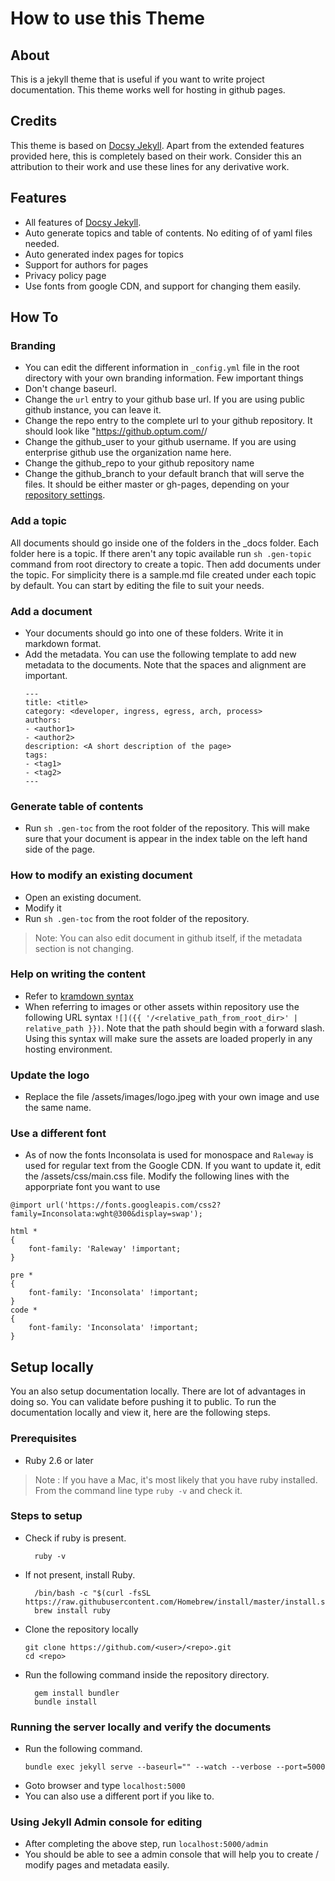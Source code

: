 # How to use this Theme

##  About
This is a jekyll theme that is useful if you want to write project documentation. This theme works well for hosting in github pages.

## Credits
This theme is based on [Docsy Jekyll](https://github.com/vsoch/docsy-jekyll). Apart from the extended features provided here, this is completely based on their work. Consider this an attribution to their work and use these lines for any derivative work.

## Features
* All features of [Docsy Jekyll](https://github.com/vsoch/docsy-jekyll). 
* Auto generate topics and table of contents. No editing of of yaml files needed.
* Auto generated index pages for topics
* Support for authors for pages
* Privacy policy page
* Use fonts from google CDN, and support for changing them easily.

## How To 

### Branding
* You can edit the different information in `_config.yml` file in the root directory with your own branding information. Few important things
* Don't change baseurl. 
* Change the `url` entry to your github base url. If you are using public github instance, you can leave it. 
* Change the repo entry to the complete url to your github repository. It should look like "https://github.optum.com/<user>/<repo>
* Change the github_user to your github username. If you are using enterprise github use the organization name here.
* Change the github_repo to your github repository name
* Change the github_branch to your default branch that will serve the files. It should be either master or gh-pages, depending on your [repository settings](https://guides.github.com/features/pages/).

### Add a topic
All documents should go inside one of the folders in the _docs folder. Each folder here is a topic. If there aren't any topic available run `sh .gen-topic` command from root directory to create a topic. Then add documents under the topic. For simplicity there is a sample.md file created under each topic by default. You can start by editing the file to suit your needs.

### Add a document 
* Your documents should go into one of these folders. Write it in markdown format. 
* Add the metadata. You can use the following template to add new metadata to the documents. Note that the spaces and alignment are important.
    ```
    ---
    title: <title>
    category: <developer, ingress, egress, arch, process>
    authors:
    - <author1>
    - <author2>
    description: <A short description of the page>
    tags:
    - <tag1>
    - <tag2>
    ---
    ```

### Generate table of contents
* Run `sh .gen-toc` from the root folder of the repository. This will make sure that your document is appear in the index table on the left hand side of the page.

### How to modify an existing document
* Open an existing document.
* Modify it
* Run `sh .gen-toc` from the root folder of the repository.

> Note: You can also edit document in github itself, if the metadata section is not changing.

### Help on writing the content 

* Refer to [kramdown syntax](https://kramdown.gettalong.org/)
* When referring to images or other assets within repository use the following URL syntax `![]({{ '/<relative_path_from_root_dir>' | relative_path }})`. Note that the path should begin with a forward slash. Using this syntax will make sure the assets are loaded properly in any hosting environment.

### Update the logo 
* Replace the file <rootdir>/assets/images/logo.jpeg with your own image and use the same name.

### Use a different font
* As of now the fonts Inconsolata is used for monospace and `Raleway` is used for regular text from the Google CDN. If you want to update it, edit the /assets/css/main.css file. Modify the following lines with the apporpriate font you want to use

```
@import url('https://fonts.googleapis.com/css2?family=Inconsolata:wght@300&display=swap');

html * 
{
    font-family: 'Raleway' !important;
}

pre *
{
    font-family: 'Inconsolata' !important;
}
code *
{
    font-family: 'Inconsolata' !important;
}
```

## Setup locally

You an also setup documentation locally. There are lot of advantages in doing so. You can validate before pushing it to public. To run the documentation locally and view it, here are the following steps.

### Prerequisites
* Ruby 2.6 or later
> Note : If you have a Mac, it's most likely that you have ruby installed. From the command line type `ruby -v` and check it. 

### Steps to setup 
* Check if ruby is present. 
  ```
    ruby -v
  ```
* If not present, install Ruby.
  ```
    /bin/bash -c "$(curl -fsSL https://raw.githubusercontent.com/Homebrew/install/master/install.sh)"
    brew install ruby
  ```    
* Clone the repository locally
  ```
  git clone https://github.com/<user>/<repo>.git
  cd <repo>
  ```

* Run the following command inside the repository directory.
  ```
    gem install bundler
    bundle install
  ```

### Running the server locally and verify the documents
* Run the following command. 
    ```
    bundle exec jekyll serve --baseurl="" --watch --verbose --port=5000
    ```
* Goto browser and type `localhost:5000`
* You can also use a different port if you like to.

### Using Jekyll Admin console for editing
* After completing the above step, run `localhost:5000/admin`
* You should be able to see a admin console that will help you to create / modify pages and metadata easily.
